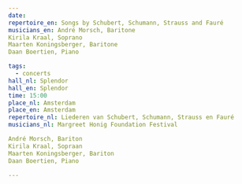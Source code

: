 ```yaml
---
date:
repertoire_en: Songs by Schubert, Schumann, Strauss and Fauré 
musicians_en: André Morsch, Baritone
Kirila Kraal, Soprano
Maarten Koningsberger, Baritone
Daan Boertien, Piano 

tags:
  - concerts
hall_nl: Splendor
hall_en: Splendor
time: 15:00
place_nl: Amsterdam
place_en: Amsterdam
repertoire_nl: Liederen van Schubert, Schumann, Strauss en Fauré 
musicians_nl: Margreet Honig Foundation Festival

André Morsch, Bariton
Kirila Kraal, Sopraan
Maarten Koningsberger, Bariton
Daan Boertien, Piano

---
```



